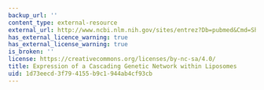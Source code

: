 ```yaml
---
backup_url: ''
content_type: external-resource
external_url: http://www.ncbi.nlm.nih.gov/sites/entrez?Db=pubmed&Cmd=ShowDetailView&TermToSearch=15498568&ordinalpos=1&itool=EntrezSystem2.PEntrez.Pubmed.Pubmed_ResultsPanel.Pubmed_RVLinkOut
has_external_licence_warning: true
has_external_license_warning: true
is_broken: ''
license: https://creativecommons.org/licenses/by-nc-sa/4.0/
title: Expression of a Cascading Genetic Network within Liposomes
uid: 1d73eecd-3f79-4155-b9c1-944ab4cf93cb
---
```

